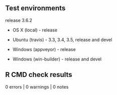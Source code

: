 ## Test environments

release 3.6.2

* OS X (local) - release

* Ubuntu (travis) - 3.3, 3.4, 3.5, release and devel

* Windows (appveyor) - release
* Windows (win-builder) - release and devel

## R CMD check results

0 errors | 0 warnings | 0 notes

